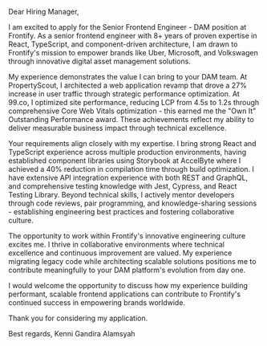 Dear Hiring Manager,

I am excited to apply for the Senior Frontend Engineer - DAM position at Frontify. As a senior frontend engineer with 8+ years of proven expertise in React, TypeScript, and component-driven architecture, I am drawn to Frontify's mission to empower brands like Uber, Microsoft, and Volkswagen through innovative digital asset management solutions.

My experience demonstrates the value I can bring to your DAM team. At PropertyScout, I architected a web application revamp that drove a 27% increase in user traffic through strategic performance optimization. At 99.co, I optimized site performance, reducing LCP from 4.5s to 1.2s through comprehensive Core Web Vitals optimization - this earned me the "Own It" Outstanding Performance award. These achievements reflect my ability to deliver measurable business impact through technical excellence.

Your requirements align closely with my expertise. I bring strong React and TypeScript experience across multiple production environments, having established component libraries using Storybook at AccelByte where I achieved a 40% reduction in compilation time through build optimization. I have extensive API integration experience with both REST and GraphQL, and comprehensive testing knowledge with Jest, Cypress, and React Testing Library. Beyond technical skills, I actively mentor developers through code reviews, pair programming, and knowledge-sharing sessions - establishing engineering best practices and fostering collaborative culture.

The opportunity to work within Frontify's innovative engineering culture excites me. I thrive in collaborative environments where technical excellence and continuous improvement are valued. My experience migrating legacy code while architecting scalable solutions positions me to contribute meaningfully to your DAM platform's evolution from day one.

I would welcome the opportunity to discuss how my experience building performant, scalable frontend applications can contribute to Frontify's continued success in empowering brands worldwide.

Thank you for considering my application.

Best regards,
Kenni Gandira Alamsyah
